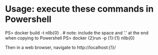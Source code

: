 # Usage: execute these commands in Powershell

PS> docker build -t nllb{0} .            # note: include the space and '.' at the end when copying to Powershell
PS> docker {2}run -p {1}:{1} nllb{0}

Then in a web browser, navigate to http://localhost:{1}/
